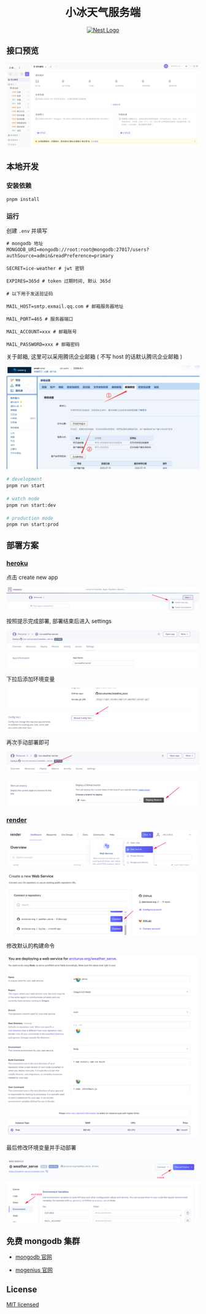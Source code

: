 <div align="center">
  <h1>小冰天气服务端</h1>
  <a href="http://nestjs.com/" target="blank">
    <img src="https://nestjs.com/img/logo-small.svg" width="200" alt="Nest Logo" />
  </a>
</div>

## 接口预览

![image-20230124122401353](/assets/image-20230124122401353.png)

## 本地开发

### 安装依赖

```bash
pnpm install
```

### 运行

创建 `.env` 并填写

```
# mongodb 地址
MONGODB_URI=mongodb://root:root@mongodb:27017/users?authSource=admin&readPreference=primary

SECRET=ice-weather # jwt 密钥

EXPIRES=365d # token 过期时间, 默认 365d

# 以下用于发送验证码

MAIL_HOST=smtp.exmail.qq.com # 邮箱服务器地址

MAIL_PORT=465 # 服务器端口

MAIL_ACCOUNT=xxx # 邮箱账号

MAIL_PASSWORD=xxx # 邮箱密码
```

关于邮箱, 这里可以采用腾讯企业邮箱 ( 不写 host 的话默认腾讯企业邮箱 )

![image-20230124122451484](/assets/image-20230124122451484.png)

```bash
# development
pnpm run start

# watch mode
pnpm run start:dev

# production mode
pnpm run start:prod
```

## 部署方案

### [heroku](https://dashboard.heroku.com)

点击 create new app

![image-20230124122947384](/assets/image-20230124122947384.png)

按照提示完成部署, 部署结束后进入 settings

![image-20230124123141831](/assets/image-20230124123141831.png)

下拉后添加环境变量

![image-20230124123834239](/assets/image-20230124123834239.png)

再次手动部署即可

![image-20230124123910144](/assets/image-20230124123910144.png)

![image-20230124123932248](/assets/image-20230124123932248.png)

### [render](https://render.com)

![image-20230124124141929](/assets/image-20230124124141929.png)

![image-20230124124216752](/assets/image-20230124124216752.png)

修改默认的构建命令

![image-20230124124550887](/assets/image-20230124124550887.png)

最后修改环境变量并手动部署

![image-20230124124810539](/assets/image-20230124124810539.png)

## 免费 mongodb 集群

- [mongodb 官网](https://cloud.mongodb.com)

- [mogenius 官网](https://mogenius.com)

## License

[MIT licensed](LICENSE)
